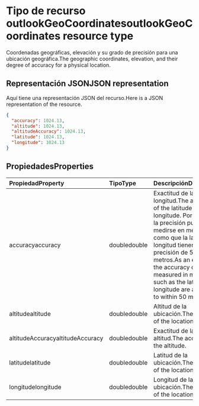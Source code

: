 # <a name="outlookgeocoordinates-resource-type"></a><span data-ttu-id="0049d-101">Tipo de recurso outlookGeoCoordinates</span><span class="sxs-lookup"><span data-stu-id="0049d-101">outlookGeoCoordinates resource type</span></span>

<span data-ttu-id="0049d-102">Coordenadas geográficas, elevación y su grado de precisión para una ubicación geográfica.</span><span class="sxs-lookup"><span data-stu-id="0049d-102">The geographic coordinates, elevation, and their degree of accuracy for a physical location.</span></span>

## <a name="json-representation"></a><span data-ttu-id="0049d-103">Representación JSON</span><span class="sxs-lookup"><span data-stu-id="0049d-103">JSON representation</span></span>

<span data-ttu-id="0049d-104">Aquí tiene una representación JSON del recurso.</span><span class="sxs-lookup"><span data-stu-id="0049d-104">Here is a JSON representation of the resource.</span></span>

<!-- {
  "blockType": "resource",
  "optionalProperties": [

  ],
  "@odata.type": "microsoft.graph.outlookGeoCoordinates"
}-->

```json
{
  "accuracy": 1024.13,
  "altitude": 1024.13,
  "altitudeAccuracy": 1024.13,
  "latitude": 1024.13,
  "longitude": 1024.13
}

```
## <a name="properties"></a><span data-ttu-id="0049d-105">Propiedades</span><span class="sxs-lookup"><span data-stu-id="0049d-105">Properties</span></span>
| <span data-ttu-id="0049d-106">Propiedad</span><span class="sxs-lookup"><span data-stu-id="0049d-106">Property</span></span>     | <span data-ttu-id="0049d-107">Tipo</span><span class="sxs-lookup"><span data-stu-id="0049d-107">Type</span></span>   |<span data-ttu-id="0049d-108">Descripción</span><span class="sxs-lookup"><span data-stu-id="0049d-108">Description</span></span>|
|:---------------|:--------|:----------|
|<span data-ttu-id="0049d-109">accuracy</span><span class="sxs-lookup"><span data-stu-id="0049d-109">accuracy</span></span>|<span data-ttu-id="0049d-110">double</span><span class="sxs-lookup"><span data-stu-id="0049d-110">double</span></span>|<span data-ttu-id="0049d-111">Exactitud de la latitud y longitud.</span><span class="sxs-lookup"><span data-stu-id="0049d-111">The accuracy of the latitude and longitude.</span></span> <span data-ttu-id="0049d-112">Por ejemplo, la precisión puede medirse en metros, como que la latitud y longitud tienen una precisión de 50 metros.</span><span class="sxs-lookup"><span data-stu-id="0049d-112">As an example, the accuracy can be measured in meters, such as the latitude and longitude are accurate to within 50 meters.</span></span>|
|<span data-ttu-id="0049d-113">altitude</span><span class="sxs-lookup"><span data-stu-id="0049d-113">altitude</span></span>|<span data-ttu-id="0049d-114">double</span><span class="sxs-lookup"><span data-stu-id="0049d-114">double</span></span>|<span data-ttu-id="0049d-115">Altitud de la ubicación.</span><span class="sxs-lookup"><span data-stu-id="0049d-115">The altitude of the location.</span></span>|
|<span data-ttu-id="0049d-116">altitudeAccuracy</span><span class="sxs-lookup"><span data-stu-id="0049d-116">altitudeAccuracy</span></span>|<span data-ttu-id="0049d-117">double</span><span class="sxs-lookup"><span data-stu-id="0049d-117">double</span></span>|<span data-ttu-id="0049d-118">Exactitud de la altitud.</span><span class="sxs-lookup"><span data-stu-id="0049d-118">The accuracy of the altitude.</span></span>|
|<span data-ttu-id="0049d-119">latitude</span><span class="sxs-lookup"><span data-stu-id="0049d-119">latitude</span></span>|<span data-ttu-id="0049d-120">double</span><span class="sxs-lookup"><span data-stu-id="0049d-120">double</span></span>|<span data-ttu-id="0049d-121">Latitud de la ubicación.</span><span class="sxs-lookup"><span data-stu-id="0049d-121">The latitude of the location.</span></span>|
|<span data-ttu-id="0049d-122">longitude</span><span class="sxs-lookup"><span data-stu-id="0049d-122">longitude</span></span>|<span data-ttu-id="0049d-123">double</span><span class="sxs-lookup"><span data-stu-id="0049d-123">double</span></span>|<span data-ttu-id="0049d-124">Longitud de la ubicación.</span><span class="sxs-lookup"><span data-stu-id="0049d-124">The longitude of the location.</span></span>|

<!-- uuid: 8fcb5dbc-d5aa-4681-8e31-b001d5168d79
2015-10-25 14:57:30 UTC -->
<!-- {
  "type": "#page.annotation",
  "description": "outlookGeoCoordinates resource",
  "keywords": "",
  "section": "documentation",
  "tocPath": ""
}-->